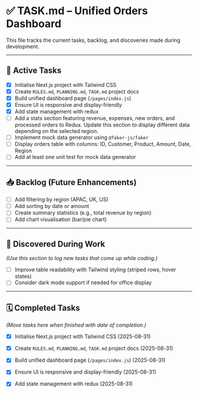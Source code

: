 # ✅ TASK.md – Unified Orders Dashboard

This file tracks the current tasks, backlog, and discoveries made during development.

---

## 📌 Active Tasks
- [x] Initialise Next.js project with Tailwind CSS  
- [x] Create `RULES.md`, `PLANNING.md`, `TASK.md` project docs  
- [x] Build unified dashboard page (`/pages/index.js`)  
- [x] Ensure UI is responsive and display-friendly  
- [x] Add state management with redux
- [ ] Add a stats section featuring revenue, expenses, new orders, and processed orders to Redux. Update this section to display different data depending on the selected region. 
- [ ] Implement mock data generator using `@faker-js/faker`  
- [ ] Display orders table with columns: ID, Customer, Product, Amount, Date, Region  
- [ ] Add at least one unit test for mock data generator  

---

## 📥 Backlog (Future Enhancements)
- [ ] Add filtering by region (APAC, UK, US)  
- [ ] Add sorting by date or amount  
- [ ] Create summary statistics (e.g., total revenue by region)  
- [ ] Add chart visualisation (bar/pie chart) 

---

## 🔎 Discovered During Work
*(Use this section to log new tasks that come up while coding.)*  
- [ ] Improve table readability with Tailwind styling (striped rows, hover states)  
- [ ] Consider dark mode support if needed for office display  

---

## 🗓️ Completed Tasks
*(Move tasks here when finished with date of completion.)*  
- [x] Initialise Next.js project with Tailwind CSS (2025-08-31)  
- [x] Create `RULES.md`, `PLANNING.md`, `TASK.md` project docs (2025-08-31)
- [x] Build unified dashboard page (`/pages/index.js`) (2025-08-31)  
- [x] Ensure UI is responsive and display-friendly (2025-08-31)
- [x] Add state management with redux (2025-08-31)

